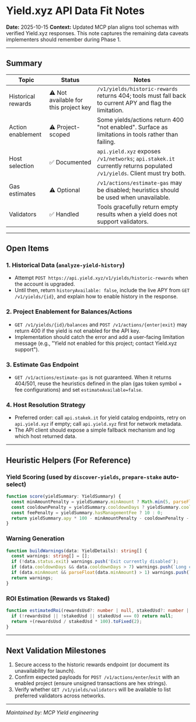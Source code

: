 # Yield.xyz API Data Fit Notes

**Date:** 2025-10-15
**Context:** Updated MCP plan aligns tool schemas with verified Yield.xyz responses. This note captures the remaining data caveats implementers should remember during Phase 1.

---

## Summary

| Topic | Status | Notes |
|-------|--------|-------|
| Historical rewards | ⚠️ Not available for this project key | `/v1/yields/historic-rewards` returns 404; tools must fall back to current APY and flag the limitation. |
| Action enablement | ⚠️ Project-scoped | Some yields/actions return 400 "not enabled". Surface as limitations in tools rather than failing. |
| Host selection | ✅ Documented | `api.yield.xyz` exposes `/v1/networks`; `api.stakek.it` currently returns populated `/v1/yields`. Client must try both. |
| Gas estimates | ⚠️ Optional | `/v1/actions/estimate-gas` may be disabled; heuristics should be used when unavailable. |
| Validators | ✅ Handled | Tools gracefully return empty results when a yield does not support validators. |

---

## Open Items

### 1. Historical Data (`analyze-yield-history`)
- Attempt `POST https://api.yield.xyz/v1/yields/historic-rewards` when the account is upgraded.
- Until then, return `historyAvailable: false`, include the live APY from `GET /v1/yields/{id}`, and explain how to enable history in the response.

### 2. Project Enablement for Balances/Actions
- `GET /v1/yields/{id}/balances` and `POST /v1/actions/{enter|exit}` may return 400 if the yield is not enabled for the API key.
- Implementation should catch the error and add a user-facing limitation message (e.g., "Yield not enabled for this project; contact Yield.xyz support").

### 3. Estimate Gas Endpoint
- `GET /v1/actions/estimate-gas` is not guaranteed. When it returns 404/501, reuse the heuristics defined in the plan (gas token symbol + fee configurations) and set `estimateAvailable=false`.

### 4. Host Resolution Strategy
- Preferred order: call `api.stakek.it` for yield catalog endpoints, retry on `api.yield.xyz` if empty; call `api.yield.xyz` first for network metadata.
- The API client should expose a simple fallback mechanism and log which host returned data.

---

## Heuristic Helpers (For Reference)

### Yield Scoring (used by `discover-yields`, `prepare-stake` auto-select)
```typescript
function score(yieldSummary: YieldSummary) {
  const minAmountPenalty = yieldSummary.minAmount ? Math.min(5, parseFloat(yieldSummary.minAmount)) : 0;
  const cooldownPenalty = yieldSummary.cooldownDays ? yieldSummary.cooldownDays * 0.2 : 0;
  const feePenalty = yieldSummary.hasManagementFee ? 10 : 0;
  return yieldSummary.apy * 100 - minAmountPenalty - cooldownPenalty - feePenalty;
}
```

### Warning Generation
```typescript
function buildWarnings(data: YieldDetails): string[] {
  const warnings: string[] = [];
  if (!data.status.exit) warnings.push('Exit currently disabled');
  if (data.cooldownDays && data.cooldownDays > 7) warnings.push(`Long cooldown (${data.cooldownDays} days)`);
  if (data.minAmount && parseFloat(data.minAmount) > 1) warnings.push(`High minimum amount (${data.minAmount})`);
  return warnings;
}
```

### ROI Estimation (Rewards vs Staked)
```typescript
function estimatedRoi(rewardsUsd?: number | null, stakedUsd?: number | null) {
  if (!rewardsUsd || !stakedUsd || stakedUsd === 0) return null;
  return +(rewardsUsd / stakedUsd * 100).toFixed(2);
}
```

---

## Next Validation Milestones

1. Secure access to the historic rewards endpoint (or document its unavailability for launch).
2. Confirm expected payloads for `POST /v1/actions/enter`/`exit` with an enabled project (ensure unsigned transactions are hex strings).
3. Verify whether `GET /v1/yields/validators` will be available to list preferred validators across networks.

---

*Maintained by: MCP Yield engineering*
